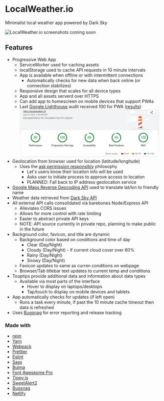 # LocalWeather.io

Minimalist local weather app powered by Dark Sky

![LocalWeather.io screenshots coming soon](link_to_screenshot_here)

## Features

- Progressive Web App
  - ServiceWorker used for caching assets
  - localStorage used to cache API requests in 10 minute intervals
  - App is available when offline or with intermittent connections
    - Automatically checks for new data when back online (or connection stabilizes)
  - Responsive design that scales for all device types
  - App and all assets serverd over HTTPS
  - Can add app to homescreen on mobile devices that support PWAs
  - Last [Google Lighthouse](https://developers.google.com/web/tools/lighthouse/) audit received 100 for PWA ([results](https://googlechrome.github.io/lighthouse/viewer/?gist=489395d8244be998899fea23639fc6ba))
    [![Google Lighthouse Scores](lighthouse-scores-20180819.png)](https://googlechrome.github.io/lighthouse/viewer/?gist=489395d8244be998899fea23639fc6ba)
- Geolocation from browser used for location (latitude/longitude)
  - Uses the [ask permission responsibly](https://developers.google.com/web/fundamentals/native-hardware/user-location/#ask_permission_responsibly) philosophy
    - Let's users know their location info will be used
    - Asks user to initiate process to approve access to location
    - PLANNED: Fall back to IP address geolocation service
- [Google Maps Reverse Geocoding API](https://developers.google.com/maps/documentation/geocoding/start) used to translate lat/lon to friendly name
- Weather data retrieved from [Dark Sky API](https://darksky.net/dev)
- All external API calls consolidated via barebones Node/Express API
  - Alleviates CORS issues
  - Allows for more control with rate limiting
  - Easier to abstract private API keys
  - NOTE: API source currently in private repo, planning to make public in the future
- Background color, favicon, and title are dynamic
  - Background color based on conditions and time of day
    - Clear (Day/Night)
    - Cloudy (Day/Night) - if current cloud cover over 60%
    - Rainy (Day/Night)
    - Snowy (Day/Night)
  - Favicon updates to same as curren conditions on webpage
  - Browser/Tab titlebar text updates to current temp and conditions
- Tooptips provide additional data and information about data types
  - Available via most parts of the interface
    - Hover to display on laptops/desktops
    - Tap/touch to display on mobile devices and tablets
- App automatically checks for updates (if left open)
  - Runs a task every minute, if past the 10 minute cache timeout then data is refreshed
- Uses [Bugsnag](https://bugsnag.com/) for error reporting and release tracking

### Made with

- [npm](https://www.npmjs.com/)
- [Yarn](https://yarnpkg.com/)
- [Webpack](https://webpack.js.org/)
- [Prettier](https://prettier.io/)
- [Eslint](https://eslint.org/)
- [Sass](https://sass-lang.com/)
- [Bulma](https://bulma.io/)
- [Font Aweseome Pro](https://fontawesome.com/pro/)
- [Tippy.js](https://atomiks.github.io/tippyjs/)
- [SweetAlert2](https://sweetalert2.github.io/)
- [Bugsnag](https://www.bugsnag.com/)
- [Netlify](https://www.netlify.com/)
